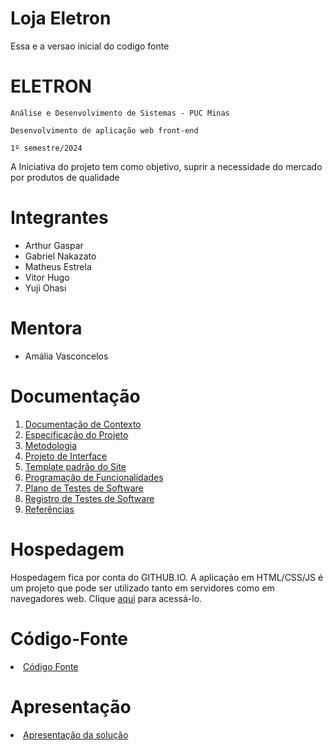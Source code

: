 # Loja Eletron
Essa e a versao inicial do codigo fonte

# ELETRON

`Análise e Desenvolvimento de Sistemas - PUC Minas`

`Desenvolvimento de aplicação web front-end`

`1º semestre/2024`

A Iniciativa do projeto tem como objetivo, suprir a  necessidade do mercado por produtos de qualidade

# Integrantes

* Arthur Gaspar
* Gabriel Nakazato
* Matheus Estrela
* Vitor Hugo
* Yuji Ohasi

# Mentora

* Amália Vasconcelos

# Documentação

<ol>
<li><a href="/DOCUMENTACAO/01.Documentação de Contexto.md"> Documentação de Contexto</a></li>
<li><a href="/DOCUMENTACAO/02.Especificação do Projeto.md"> Especificação do Projeto</a></li>
<li><a href="/DOCUMENTACAO/03.Metodologia.md"> Metodologia</a></li>
<li><a href="/DOCUMENTACAO/04.Projeto de Interface.md"> Projeto de Interface</a></li>
<li><a href="/DOCUMENTACAO/05.Template padrão do Site.md"> Template padrão do Site</a></li>
<li><a href="/DOCUMENTACAO/06.Programação de Funcionalidades.md"> Programação de Funcionalidades</a></li>
<li><a href="/DOCUMENTACAO/07.Plano de Testes de Software.md"> Plano de Testes de Software</a></li>
<li><a href="/DOCUMENTACAO/08.Registro de Testes de Software.md"> Registro de Testes de Software</a></li>
<li><a href="/DOCUMENTACAO/09.Referências.md"> Referências</a></li>
</ol>


# Hospedagem

Hospedagem fica por conta do GITHUB.IO.
A aplicação em HTML/CSS/JS é um projeto que pode ser utilizado tanto em servidores como em navegadores web. Clique <a href="https://icei-puc-minas-pmv-ads.github.io/pmv-ads-2022-1-e1-proj-web-t3-vida-de-estudante/src/paginaHome/index.html">aqui</a> para acessá-lo. 

# Código-Fonte

<li><a href="codigo-fonte/README.md"> Código Fonte</a></li>

# Apresentação

<li><a href="apresentacao/README.md"> Apresentação da solução</a></li>
